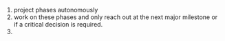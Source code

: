 1. project phases autonomously
2.  work on these phases and only reach out at the next major milestone or if a critical decision is required.
3.
